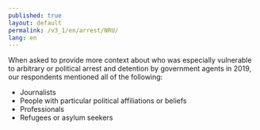 ```yaml
---
published: true
layout: default
permalink: /v3_1/en/arrest/NRU/
lang: en
---
```

When asked to provide more context about who was especially vulnerable to arbitrary or political arrest and detention by government agents in 2019, our respondents mentioned all of the following:

-	Journalists
-	People with particular political affiliations or beliefs
-	Professionals
-	Refugees or asylum seekers
